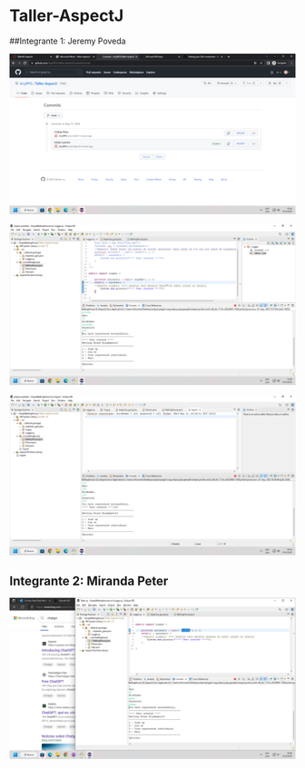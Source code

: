 # Taller-AspectJ

##Integrante 1: Jeremy Poveda

![CreacionRepo](https://github.com/JeryRPG/Taller-AspectJ/blob/529e6d440f687de310e35ca3f4ef9f0d830bb8d3/Creacion%20Repo.png)


![PovedaPrueba](https://github.com/JeryRPG/Taller-AspectJ/blob/529e6d440f687de310e35ca3f4ef9f0d830bb8d3/Poveda-PruebaAspecto.png)

![AspectoRegistro](https://github.com/JeryRPG/Taller-AspectJ/blob/529e6d440f687de310e35ca3f4ef9f0d830bb8d3/AspectoRegistro.png)

## Integrante 2: Miranda Peter

![AspectoLogger-Miranda](https://github.com/JeryRPG/Taller-AspectJ/blob/aabab7f0c64cda523675beea3eb6c7b0750fb038/Cambio%20signUp.png)
